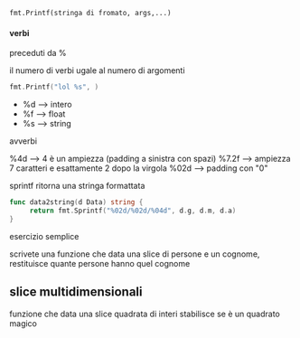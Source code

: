 `fmt.Printf(stringa di fromato, args,...)`

#### verbi 
preceduti da %

il  numero di verbi ugale al numero di argomenti
```go
fmt.Printf("lol %s", )
```

- %d --> intero
- %f --> float
- %s --> string

avverbi

%4d --> 4 è un ampiezza (padding a sinistra con spazi)
%7.2f --> ampiezza 7 caratteri e esattamente 2 dopo la virgola
%02d --> padding con "0"

sprintf ritorna una stringa formattata
```go
func data2string(d Data) string {
	 return fmt.Sprintf("%02d/%02d/%04d", d.g, d.m, d.a)
}
```

esercizio semplice

scrivete una funzione che data una slice di persone e un cognome, restituisce quante persone hanno quel cognome 

## slice multidimensionali

funzione che data una slice quadrata di interi stabilisce se è un quadrato magico

